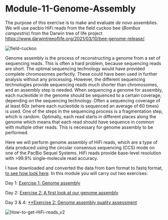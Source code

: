 # Module-11-Genome-Assembly

The purpose of this exercise is to make and evaluate *de novo* assemblies. We will use pacbio HiFi reads from the field cuckoo bee (*Bombus campestris*) from the Darwin tree of life project https://www.darwintreeoflife.org/2021/03/10/bee-genome-release/.

![field-cuckoo](https://user-images.githubusercontent.com/46928237/116210234-f67d0280-a742-11eb-88fe-5fe9cae1ed22.jpg)

Genome assembly is the process of reconstructing a genome from a set of sequencing reads. This is often a hard problem, because sequencing reads are short. The optimal sequencing technology would have provided complete chromosomes perfectly. These could have been used in further analysis without any processing. However, the different sequencing technologies provide sequencing reads much shorter than chromosomes, and an assembly step is needed. When sequencing a genome for assembly, each nucleotide in the genome should be sequenced to a certain coverage, depending on the sequencing technology. Often a sequencing coverage of at least 60x (where each nucleotide is sequenced an average of 60 times) is used. One of the steps in the sequencing process is a fragmentation step, which is random. Optimally, each read starts in different places along the genome which means that each read should have sequence in common with multiple other reads. This is necessary for genome assembly to be performed.

Here we will perform genome assembly of HiFi reads, which are a type of data produced using the circular consensus sequencing (CCS) mode on one of the PacBio Sequel Systems. HiFi reads provide base-level resolution with >99.9% single-molecule read accuracy.

I have downloaded and converted the data from bam format to fastq format, [to see how look here](https://github.com/BIOS3010/Module-11-Genome-Assembly/blob/main/Pre-processing_data.md). In this module you will carry out two exercises:

Day 1: [Exercise 1: Genome assembly](https://github.com/BIOS3010/Module-11-Genome-Assembly/blob/main/Exercise1_Genome_Assembly.md)

Day 2: [Exercise 2: A first look at our genome assembly](https://github.com/BIOS3010/Module-11-Genome-Assembly/blob/main/Exercise2_a_first_look.md)

Day 3 & 4: [**Exercise 2: Genome assembly quality assessment](https://github.com/BIOS3010/Module-11-Genome-Assembly/blob/main/Exercise2.md)

![How-to-get-HiFi-reads_v2](https://user-images.githubusercontent.com/46928237/116210682-6095a780-a743-11eb-93b2-a9cdee96bc7c.png)
